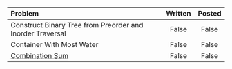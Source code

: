 | Problem | Written | Posted |
| :------ | :------: | :----: |
| Construct Binary Tree from Preorder and Inorder Traversal |   False  | False |
| Container With Most Water | False | False |
| [Combination Sum](https://github.com/truongductri01/leetcode-pratices/blob/main/Neetcode_150/Backtracking/Combination%20Sum.md) | False | False |
